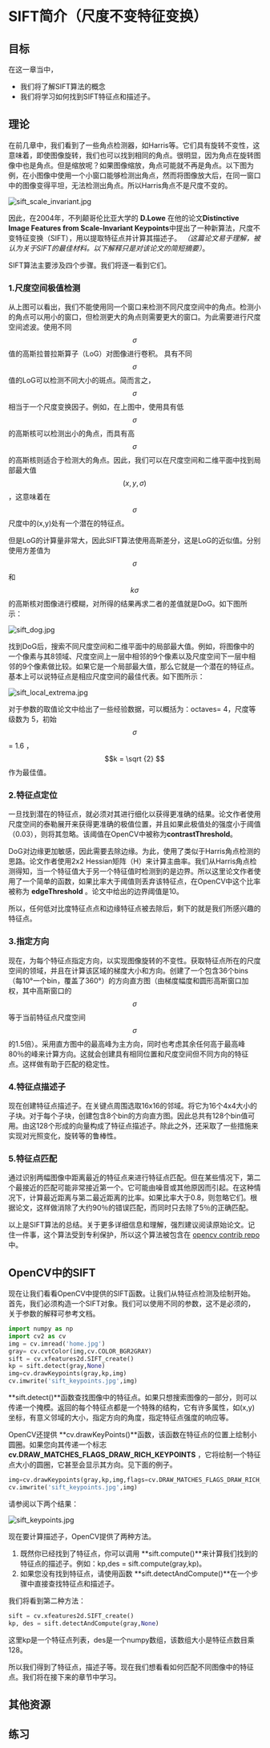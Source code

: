 # SIFT简介（尺度不变特征变换）

## 目标

在这一章当中，

- 我们将了解SIFT算法的概念
- 我们将学习如何找到SIFT特征点和描述子。

## 理论

在前几章中，我们看到了一些角点检测器，如Harris等。它们具有旋转不变性，这意味着，即使图像旋转，我们也可以找到相同的角点。很明显，因为角点在旋转图像中也是角点。但是缩放呢？如果图像缩放，角点可能就不再是角点。以下图为例，在小图像中使用一个小窗口能够检测出角点，然而将图像放大后，在同一窗口中的图像变得平坦，无法检测出角点。所以Harris角点不是尺度不变的。

![sift_scale_invariant.jpg](img/bb7d34ddaeed5e9f1fb2388019d1e10c.jpg)

因此，在2004年，不列颠哥伦比亚大学的 **D.Lowe** 在他的论文**Distinctive Image Features from Scale-Invariant Keypoints**中提出了一种新算法，尺度不变特征变换（SIFT），用以提取特征点并计算其描述子。 *（这篇论文易于理解，被认为关于SIFT的最佳材料。以下解释只是对该论文的简短摘要）*。

SIFT算法主要涉及四个步骤。我们将逐一看到它们。

### 1.尺度空间极值检测

从上图可以看出，我们不能使用同一个窗口来检测不同尺度空间中的角点。检测小的角点可以用小的窗口，但检测更大的角点则需要更大的窗口。为此需要进行尺度空间滤波。使用不同$$\sigma$$值的高斯拉普拉斯算子（LoG）对图像进行卷积。 具有不同$$\sigma$$值的LoG可以检测不同大小的斑点。简而言之，$$\sigma$$相当于一个尺度变换因子。例如，在上图中，使用具有低$$\sigma$$的高斯核可以检测出小的角点，而具有高$$\sigma$$的高斯核则适合于检测大的角点。因此，我们可以在尺度空间和二维平面中找到局部最大值$$(x, y, \sigma)$$，这意味着在$$\sigma$$尺度中的(x,y)处有一个潜在的特征点。

但是LoG的计算量非常大，因此SIFT算法使用高斯差分，这是LoG的近似值。分别使用方差值为$$\sigma$$和$$k\sigma$$的高斯核对图像进行模糊，对所得的结果再求二者的差值就是DoG。如下图所示：

![sift_dog.jpg](img/c4ed5ae8e8eca957a15e00622f7ee089.jpg)

找到DoG后，搜索不同尺度空间和二维平面中的局部最大值。例如，将图像中的一个像素与其8领域、尺度空间上一层中相邻的9个像素以及尺度空间下一层中相邻的9个像素做比较。如果它是一个局部最大值，那么它就是一个潜在的特征点。基本上可以说特征点是相应尺度空间的最佳代表。如下图所示：

![sift_local_extrema.jpg](img/f21af1ffe77cb1ea77d71fe0340f1330.jpg)

对于参数的取值论文中给出了一些经验数据，可以概括为：octaves= 4，尺度等级数为 5，初始$$\sigma$$ = 1.6 ，$$k = \sqrt {2} $$作为最佳值。
### 2.特征点定位

一旦找到潜在的特征点，就必须对其进行细化以获得更准确的结果。论文作者使用尺度空间的泰勒展开来获得更准确的极值位置，并且如果此极值处的强度小于阈值（0.03），则将其忽略。该阈值在OpenCV中被称为**contrastThreshold**。

DoG对边缘更加敏感，因此需要去除边缘。为此，使用了类似于Harris角点检测的思路。论文作者使用2x2 Hessian矩阵（H）来计算主曲率。我们从Harris角点检测得知，当一个特征值大于另一个特征值时检测到的是边界。所以这里论文作者使用了一个简单的函数，如果比率大于阈值则丢弃该特征点，在OpenCV中这个比率被称为 **edgeThreshold** 。论文中给出的边界阈值是10。

所以，任何低对比度特征点点和边缘特征点被去除后，剩下的就是我们所感兴趣的特征点。

### 3.指定方向

现在，为每个特征点指定方向，以实现图像旋转的不变性。获取特征点所在的尺度空间的领域，并且在计算该区域的梯度大小和方向。创建了一个包含36个bins（每10°一个bin，覆盖了360°）的方向直方图（由梯度幅度和圆形高斯窗口加权，其中高斯窗口的$$\sigma$$等于当前特征点尺度空间$$\sigma$$的1.5倍）。采用直方图中的最高峰为主方向，同时也考虑其余任何高于最高峰80％的峰来计算方向。这就会创建具有相同位置和尺度空间但不同方向的特征点。这样做有助于匹配的稳定性。

### 4.特征点描述子

现在创建特征点描述子。在关键点周围选取16x16的邻域。将它为16个4x4大小的子块。对于每个子块，创建包含8个bin的方向直方图。因此总共有128个bin值可用。由这128个形成的向量构成了特征点描述子。除此之外，还采取了一些措施来实现对光照变化，旋转等的鲁棒性。

### 5.特征点匹配

通过识别两幅图像中距离最近的特征点来进行特征点匹配。但在某些情况下，第二个最接近的匹配可能非常接近第一个。它可能由噪音或其他原因而引起。在这种情况下，计算最近距离与第二最近距离的比率。如果比率大于0.8，则忽略它们。根据论文，这样做消除了大约90％的错误匹配，而同时只去除了5％的正确匹配。

以上是SIFT算法的总结。关于更多详细信息和理解，强烈建议阅读原始论文。记住一件事，这个算法受到专利保护，所以这个算法被包含在 [opencv contrib repo](https://github.com/opencv/opencv_contrib) 中。

## OpenCV中的SIFT

现在让我们看看OpenCV中提供的SIFT函数。让我们从特征点检测及绘制开始。首先，我们必须构造一个SIFT对象。我们可以使用不同的参数，这不是必须的，关于参数的解释可参考文档。

```python
import numpy as np
import cv2 as cv
img = cv.imread('home.jpg')
gray= cv.cvtColor(img,cv.COLOR_BGR2GRAY)
sift = cv.xfeatures2d.SIFT_create()
kp = sift.detect(gray,None)
img=cv.drawKeypoints(gray,kp,img)
cv.imwrite('sift_keypoints.jpg',img)
```

**sift.detect()**函数查找图像中的特征点。如果只想搜索图像的一部分，则可以传递一个掩模。返回的每个特征点都是一个特殊的结构，它有许多属性，如(x,y)坐标，有意义邻域的大小，指定方向的角度，指定特征点强度的响应等。

OpenCV还提供 **cv.drawKeyPoints()**函数，该函数在特征点的位置上绘制小圆圈。如果您向其传递一个标志 **cv.DRAW_MATCHES_FLAGS_DRAW_RICH_KEYPOINTS** ，它将绘制一个特征点大小的圆圈，它甚至会显示其方向。见下面的例子。

```python
img=cv.drawKeypoints(gray,kp,img,flags=cv.DRAW_MATCHES_FLAGS_DRAW_RICH_KEYPOINTS)
cv.imwrite('sift_keypoints.jpg',img)
```

请参阅以下两个结果：

![sift_keypoints.jpg](img/821b79438911d8cc88bce2a919533e47.jpg)

现在要计算描述子，OpenCV提供了两种方法。

1. 既然你已经找到了特征点，你可以调用 **sift.compute()**来计算我们找到的特征点的描述子。例如：kp,des = sift.compute(gray,kp)。
2. 如果您没有找到特征点，请使用函数 **sift.detectAndCompute()**在一个步骤中直接查找特征点和描述子。

我们将看到第二种方法：

```python
sift = cv.xfeatures2d.SIFT_create()
kp, des = sift.detectAndCompute(gray,None)
```

这里kp是一个特征点列表，des是一个numpy数组，该数组大小是特征点数目乘128。

所以我们得到了特征点，描述子等。现在我们想看看如何匹配不同图像中的特征点。我们将在接下来的章节中学习。

## 其他资源

## 练习
